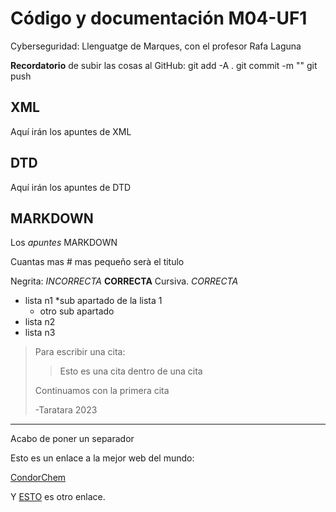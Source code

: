 # Código y documentación M04-UF1
Cyberseguridad: Llenguatge de Marques, con el profesor Rafa Laguna

**Recordatorio** de subir las cosas al GitHub: git add -A .			git commit -m ""			git push

## XML
Aquí irán los apuntes de XML

## DTD
Aquí irán los apuntes de DTD

## MARKDOWN
Los _apuntes_ MARKDOWN

Cuantas mas # mas pequeño serà el titulo

Negrita: *INCORRECTA* **CORRECTA**
Cursiva. _CORRECTA_

* lista n1
	*sub apartado de la lista 1
	* otro sub apartado
* lista n2
* lista n3

> Para escribir una cita:
>
>> Esto es una cita dentro de una cita 
>
> Continuamos con la primera cita
>
> -Taratara 2023

---
Acabo de poner un separador

Esto es un enlace a la mejor web del mundo:

[CondorChem](https://condorchem.com)

Y [ESTO](htpps://enti.cat) es otro enlace.